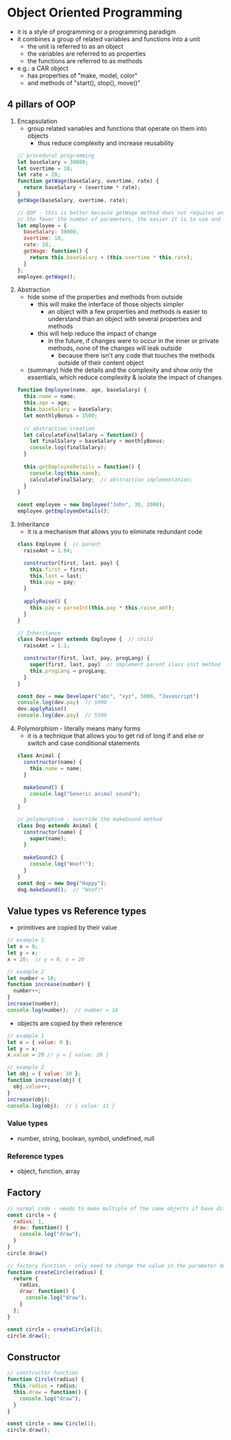 # Object Oriented Programming
* it is a style of programming or a programming paradigm
* it combines a group of related variables and functions into a unit
  * the unit is referred to as an object
  * the variables are referred to as properties
  * the functions are referred to as methods
* e.g.: a CAR object
  * has properties of "make, model, color"
  * and methods of "start(), stop(), move()"
## 4 pillars of OOP
1. Encapsulation
    * group related variables and functions that operate on them into objects
      * thus reduce complexity and increase reusability
    ```javascript
    // procedural programming
    let baseSalary = 30000;
    let overtime = 10;
    let rate = 20;
    function getWage(baseSalary, overtime, rate) {
      return baseSalary + (overtime * rate);
    }
    getWage(baseSalary, overtime, rate);
    
    // OOP - this is better because getWage method does not requires any parameters
    // the fewer the number of parameters, the easier it is to use and maintain that function
    let employee = {
      baseSalary: 30000,
      overtime: 10,
      rate: 20,
      getWage: function() {
        return this.baseSalary + (this.overtime * this.rate);
      }
    };
    employee.getWage();
    ```
2. Abstraction
    * hide some of the properties and methods from outside
      * this will make the interface of those objects simpler
        * an object with a few properties and methods is easier to understand than an object with several properties and methods
      * this will help reduce the impact of change
        * in the future, if changes were to occur in the inner or private methods, none of the changes will leak outside
          * because there isn't any code that touches the methods outside of their content object
    * (summary) hide the details and the complexity and show only the essentials, which reduce complexity & isolate the impact of changes
    ```javascript
    function Employee(name, age, baseSalary) {
      this.name = name;
      this.age = age;
      this.baseSalary = baseSalary;
      let monthlyBonus = 1500;
      
      // abstraction creation
      let calculateFinalSalary = function() {
        let finalSalary = baseSalary + monthlyBonus;
        console.log(finalSalary);
      }
      
      this.getEmployeeDetails = function() {
        console.log(this.name);
        calculateFinalSalary;  // abstraction implementation;
      }
    }
    
    const employee = new Employee("John", 30, 2000);
    employee.getEmployeeDetails();
    ```
3. Inheritance
    * it is a mechanism that allows you to eliminate redundant code
    ```javascript
    class Employee {  // parent
      raiseAmt = 1.04;
    
      constructor(first, last, pay) {
        this.first = first;
        this.last = last;     
        this.pay = pay;
      }
        
      applyRaise() {
        this.pay = parseInt(this.pay * this.raise_amt);
      }
    }

    // Inheritance
    class Developer extends Employee {  // child
      raiseAmt = 1.1;
    
      constructor(first, last, pay, progLang) {
        super(first, last, pay)  // implement parent class init method
        this.progLang = progLang;
      }
    }
    
    const dev = new Developer("abc", "xyz", 5000, "Javascript")
    console.log(dev.pay)  // 5000
    dev.applyRaise()
    console.log(dev.pay)  // 5500
    ```
4. Polymorphism - literally means many forms
    * it is a technique that allows you to get rid of long if and else or switch and case conditional statements
    ```javascript
    class Animal {
      constructor(name) {
        this.name = name;
      }
      
      makeSound() {
        console.log("Generic animal sound");
      }
    }
    
    // polymorphism - override the makeSound method
    class Dog extends Animal {
      constructor(name) {
        super(name);
      }
      
      makeSound() {
        console.log("Woof!");
      }
    }
    const dog = new Dog("Happy");
    dog.makeSound();  // "Woof!"
    ```
## Value types vs Reference types
* primitives are copied by their value
```javascript
// example 1
let x = 0;
let y = x;
x = 20;  // y = 0, x = 20

// example 2
let number = 10;
function increase(number) {
  number++;
}
increase(number);
console.log(number);  // number = 10
```
* objects are copied by their reference
```javascript
// example 1
let x = { value: 0 };
let y = x;  
x.value = 20 // y = { value: 20 }

// example 2
let obj = { value: 10 };
function increase(obj) {
  obj.value++;
}
increase(obj);
console.log(obj);  // { value: 11 }
```
### Value types
* number, string, boolean, symbol, undefined, null
### Reference types
* object, function, array

## Factory
```javascript
// normal code - needs to make multiple of the same objects if have different radius value
const circle = {
  radius: 1,
  draw: function() {
    console.log("draw");
  }
}
circle.draw()

// factory function - only need to change the value in the parameter during initialization
function createCircle(radius) {
  return {
    radius,
    draw: function() {
      console.log("draw");
    }
  };
}

const circle = createCircle(1);
circle.draw();
```
## Constructor
```javascript
// constructor function
function Circle(radius) {
  this.radius = radius;
  this.draw = function() {
    console.log("draw");
  }
}

const circle = new Circle(1);
circle.draw();
```
